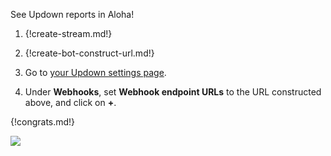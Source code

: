 See Updown reports in Aloha!

1. {!create-stream.md!}

1. {!create-bot-construct-url.md!}

1. Go to [your Updown settings page](https://updown.io/settings/edit).

1. Under **Webhooks**, set **Webhook endpoint URLs** to the URL
   constructed above, and click on **+**.

{!congrats.md!}

![](/static/images/integrations/updown/001.png)
